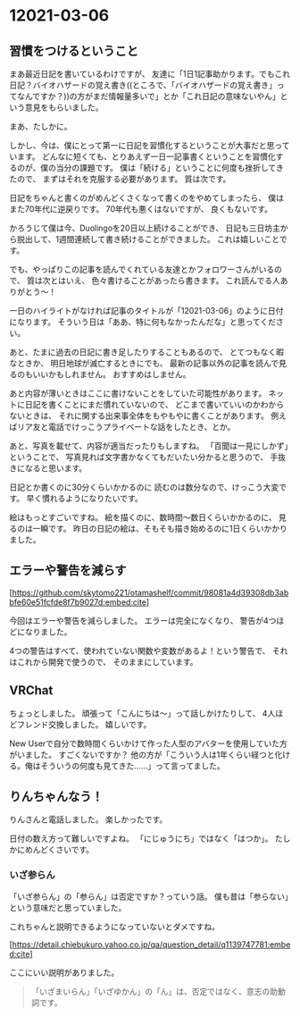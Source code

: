 # 12021-03-06

## 習慣をつけるということ

まあ最近日記を書いているわけですが、
友達に「1日1記事助かります。でもこれ日記？バイオハザードの覚え書き((ところで、「バイオハザードの覚え書き」ってなんですか？))の方がまだ情報量多いで」とか「これ日記の意味ないやん」という意見をもらいました。

まあ、たしかに。

しかし、今は、僕にとって第一に日記を習慣化するということが大事だと思っています。
どんなに短くても、とりあえず一日一記事書くということを習慣化するのが、僕の当分の課題です。
僕は「続ける」ということに何度も挫折してきたので、
まずはそれを克服する必要があります。
質は次です。

日記をちゃんと書くのがめんどくさくなって書くのをやめてしまったら、
僕はまた70年代に逆戻りです。
70年代も悪くはないですが、
良くもないです。

かろうじて僕は今、Duolingoを20日以上続けることができ、
日記も三日坊主から脱出して、1週間連続して書き続けることができました。
これは嬉しいことです。

でも、やっぱりこの記事を読んでくれている友達とかフォロワーさんがいるので、
質は次とはいえ、
色々書けることがあったら書きます。
これ読んでる人ありがとう～！

一日のハイライトがなければ記事のタイトルが「12021-03-06」のように日付になります。
そういう日は「ああ、特に何もなかったんだな」と思ってください。

あと、たまに過去の日記に書き足したりすることもあるので、
とてつもなく暇なときか、
明日地球が滅亡するときにでも、
最新の記事以外の記事を読んで見るのもいいかもしれません。
おすすめはしません。

あと内容が薄いときはここに書けないことをしていた可能性があります。
ネットに日記を書くことにまだ慣れていないので、
どこまで書いていいのかわからないときは、
それに関する出来事全体をもやもやに書くことがあります。
例えばリア友と電話でけっこうプライベートな話をしたとき、とか。

あと、写真を載せて、内容が適当だったりもしますね。
「百聞は一見にしかず」ということで、
写真見れば文字書かなくてもだいたい分かると思うので、
手抜きになると思います。

日記とか書くのに30分くらいかかるのに
読むのは数分なので、けっこう大変です。
早く慣れるようになりたいです。

絵はもっとすごいですね。
絵を描くのに、数時間～数日くらいかかるのに、
見るのは一瞬です。
昨日の日記の絵は、そもそも描き始めるのに1日くらいかかりました。

## エラーや警告を減らす

[https://github.com/skytomo221/otamashelf/commit/98081a4d39308db3abbfe60e51fcfde8f7b9027d:embed:cite]

今回はエラーや警告を減らしました。
エラーは完全になくなり、
警告が4つほどになりました。

4つの警告はすべて、使われていない関数や変数があるよ！という警告で、
それはこれから開発で使うので、
そのままにしています。

## VRChat

ちょっとしました。
頑張って「こんにちは～」って話しかけたりして、
4人ほどフレンド交換しました。
嬉しいです。

New Userで自分で数時間くらいかけて作った人型のアバターを使用していた方がいました。
すごくないですか？
他の方が「こういう人は1年くらい経つと化ける。俺はそういうの何度も見てきた……」って言ってました。

## りんちゃんなう！

りんさんと電話しました。
楽しかったです。

日付の数え方って難しいですよね。
「にじゅうにち」ではなく「はつか」。
たしかにめんどくさいです。

### いざ参らん

「いざ参らん」の「参らん」は否定ですか？っていう話。
僕も昔は「参らない」という意味だと思っていました。

これちゃんと説明できるようになっていないとダメですね。

[https://detail.chiebukuro.yahoo.co.jp/qa/question_detail/q1139747781:embed:cite]

ここにいい説明がありました。

> 「いざまいらん」「いざゆかん」の「ん」は、否定ではなく、意志の助動詞です。
